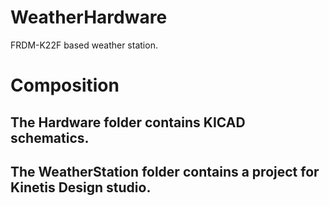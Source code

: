 # WeatherHardware
FRDM-K22F based weather station.
# Composition
## The Hardware folder contains KICAD schematics.
## The WeatherStation folder contains a project for Kinetis Design studio.
